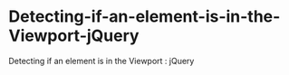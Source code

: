 # Detecting-if-an-element-is-in-the-Viewport-jQuery
Detecting if an element is in the Viewport : jQuery
